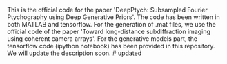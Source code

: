 This is the official code for the paper 'DeepPtych: Subsampled Fourier Ptychography using Deep Generative Priors'. The code has been written in both MATLAB and tensorflow. For the generation of .mat files, we use the official code of the paper 'Toward long-distance subdiffraction imaging using coherent camera arrays'. For the generative models part, the tensorflow code (ipython notebook) has been provided in this repository. We will update the description soon. # updated
